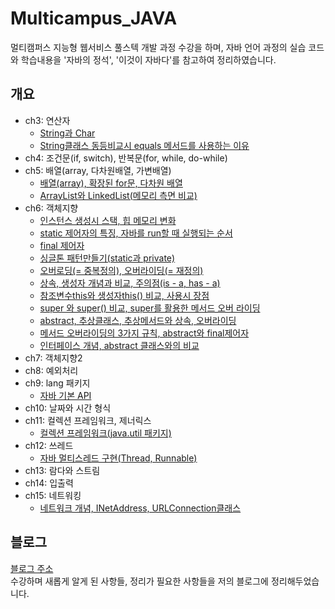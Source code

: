 # Multicampus_JAVA
멀티캠퍼스 지능형 웹서비스 풀스텍 개발 과정 수강을 하며, 자바 언어 과정의 실습 코드와 학습내용을 '자바의 정석', '이것이 자바다'를 참고하여 정리하였습니다.


## 개요
- ch3: 연산자
  + [String과 Char](https://structuring.tistory.com/107?category=987699)
  + [String클래스 동등비교시 equals 메서드를 사용하는 이유](https://structuring.tistory.com/109?category=987699)
- ch4: 조건문(if, switch), 반복문(for, while, do-while)
- ch5: 배열(array, 다차원배열, 가변배열)
  + [배열(array), 확장된 for문, 다차원 배열](https://structuring.tistory.com/142?category=987699)
  + [ArrayList와 LinkedList(메모리 측면 비교)](https://structuring.tistory.com/152?category=987699)
- ch6: 객체지향
  + [인스턴스 생성시 스택, 힙 메모리 변화](https://structuring.tistory.com/108?category=987699)
  + [static 제어자의 특징, 자바를 run할 때 실행되는 순서](https://structuring.tistory.com/110?category=987699)
  + [final 제어자](https://structuring.tistory.com/134?category=987699)
  + [싱글톤 패턴만들기(static과 private)](https://structuring.tistory.com/148?category=987699)
  + [오버로딩(= 중복정의), 오버라이딩(= 재정의)](https://structuring.tistory.com/123?category=987699)
  + [상속, 생성자 개념과 비교, 주의점(is - a, has - a)](https://structuring.tistory.com/125?category=987699)
  + [참조변수this와 생성자this() 비교, 사용시 장점](https://structuring.tistory.com/128?category=987699)
  + [super 와 super() 비교, super를 활용한 메서드 오버 라이딩](https://structuring.tistory.com/126?category=987699)
  + [abstract, 추상클래스, 추상메서드와 상속, 오버라이딩](https://structuring.tistory.com/136?category=987699)
  + [메서드 오버라이딩의 3가지 규칙, abstract와 final제어자](https://structuring.tistory.com/137?category=987699)
  + [인터페이스 개념, abstract 클래스와의 비교](https://structuring.tistory.com/140?category=987699)
- ch7: 객체지향2
- ch8: 예외처리
- ch9: lang 패키지
  + [자바 기본 API](https://structuring.tistory.com/145?category=987699)
- ch10: 날짜와 시간 형식
- ch11: 컬렉션 프레임워크, 제너릭스
  + [컬렉션 프레임워크(java.util 패키지)](https://structuring.tistory.com/147?category=987699)
- ch12: 쓰레드
  + [자바 멀티스레드 구현(Thread, Runnable)](https://structuring.tistory.com/153?category=987699)
- ch13: 람다와 스트림
- ch14: 입출력
- ch15: 네트워킹
  + [네트워크 개념, INetAddress, URLConnection클래스](https://structuring.tistory.com/155?category=987699)


## 블로그
[블로그 주소](https://structuring.tistory.com/category/%EA%B5%90%EC%9C%A1%2C%20%ED%95%99%EC%8A%B5/%EB%A9%80%ED%8B%B0%EC%BA%A0%ED%8D%BC%EC%8A%A4_%ED%92%80%20%EC%8A%A4%ED%83%9D) <br>
수강하며 새롭게 알게 된 사항들, 정리가 필요한 사항들을 저의 블로그에 정리해두었습니다.
